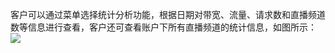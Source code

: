 客户可以通过菜单选择统计分析功能，根据日期对带宽、流量、请求数和直播频道数等信息进行查看，客户还可查看账户下所有直播频道的统计信息，如图所示：
![](http://imgcache.tce.fsphere.cn/static/mc.qcloudimg.com/static/img/b135d4932720ff5d886037e8dd6497c2/image.png)

